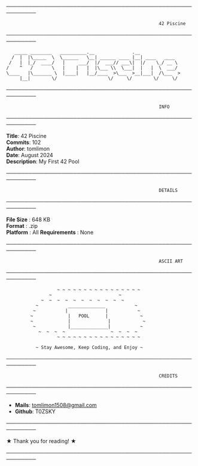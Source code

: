 ────────────────────────────────────────────────────────── 

                                                             42 Piscine
                       
────────────────────────────────────────────────────────── 
```
   _____ ________   __________.__              .__               
  /  |  |\_____  \  \______   \__| ______ ____ |__| ____   ____  
 /   |  |_/  ____/   |     ___/  |/  ___// ___\|  |/    \_/ __ \ 
/    ^   /       \   |    |   |  |\___ \\  \___|  |   |  \  ___/ 
\____   |\_______ \  |____|   |__/____  >\___  >__|___|  /\___  >
     |__|        \/                   \/     \/        \/     \/ 
```
──────────────────────────────────────────────────────────

                                                             INFO

──────────────────────────────────────────────────────────

**Title**: 42 Piscine  
**Commits**: 102  
**Author**: tomlimon  
**Date**: August 2024  
**Description**: My First 42 Pool

──────────────────────────────────────────────────────────

                                                             DETAILS

──────────────────────────────────────────────────────────

**File Size**       : 648 KB  
**Format**          : .zip  
**Platform**        : All 
**Requirements**    : None

──────────────────────────────────────────────────────────

                                                             ASCII ART

──────────────────────────────────────────────────────────


                       ~ ~ ~ ~ ~ ~ ~ ~ ~ ~ ~ ~ ~ ~ ~ ~
                    ~                         ~
                 ~  ~  ~  ~  ~  ~  ~  ~  ~  ~  ~
               ~           ______________           ~
              ~           |              |           ~
             ~             |   POOL      |            ~
             ~             |              |            ~
              ~            |______________|           ~
                ~  ~  ~  ~                 ~  ~  ~  ~
                       ~ ~ ~ ~ ~ ~ ~ ~ ~ ~ ~ ~ ~ ~ ~ ~
               
               ~ Stay Awesome, Keep Coding, and Enjoy ~

──────────────────────────────────────────────────────────

                                                             CREDITS

──────────────────────────────────────────────────────────

- **Mails**: tomlimon1508@gmail.com  
- **Github**: T0ZSKY  

──────────────────────────────────────────────────────────

★ Thank you for reading! ★ 

──────────────────────────────────────────────────────────
